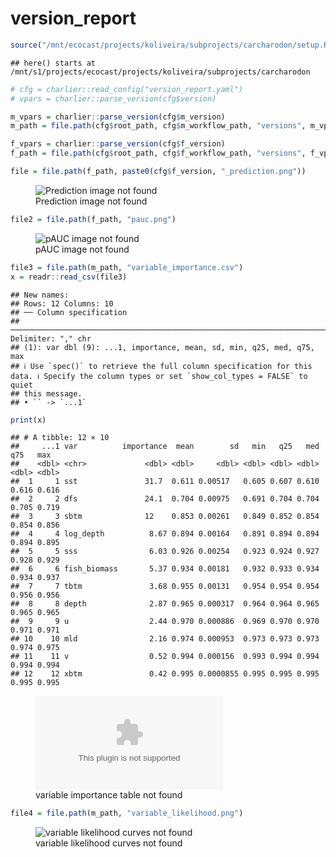 version_report
================

``` r
source("/mnt/ecocast/projects/koliveira/subprojects/carcharodon/setup.R")
```

    ## here() starts at /mnt/s1/projects/ecocast/projects/koliveira/subprojects/carcharodon

``` r
# cfg = charlier::read_config("version_report.yaml")
# vpars = charlier::parse_version(cfg$version)

m_vpars = charlier::parse_version(cfg$m_version)
m_path = file.path(cfg$root_path, cfg$m_workflow_path, "versions", m_vpars[["major"]], m_vpars[["minor"]], cfg$m_version)

f_vpars = charlier::parse_version(cfg$f_version)
f_path = file.path(cfg$root_path, cfg$f_workflow_path, "versions", f_vpars[["major"]], f_vpars[["minor"]], cfg$f_version)
```

``` r
file = file.path(f_path, paste0(cfg$f_version, "_prediction.png"))
```

<figure>
<img
src="/mnt/s1/projects/ecocast/projects/koliveira/subprojects/carcharodon/workflows/forecast_workflow/versions/v01/0030/v01.0030.09/v01.0030.09_prediction.png"
alt="Prediction image not found" />
<figcaption aria-hidden="true">Prediction image not found</figcaption>
</figure>

``` r
file2 = file.path(f_path, "pauc.png")
```

<figure>
<img
src="/mnt/s1/projects/ecocast/projects/koliveira/subprojects/carcharodon/workflows/forecast_workflow/versions/v01/0030/v01.0030.09/pauc.png"
alt="pAUC image not found" />
<figcaption aria-hidden="true">pAUC image not found</figcaption>
</figure>

``` r
file3 = file.path(m_path, "variable_importance.csv")
x = readr::read_csv(file3)
```

    ## New names:
    ## Rows: 12 Columns: 10
    ## ── Column specification
    ## ──────────────────────────────────────────────────────────────────────────────────────────────────────────────────────── Delimiter: "," chr
    ## (1): var dbl (9): ...1, importance, mean, sd, min, q25, med, q75, max
    ## ℹ Use `spec()` to retrieve the full column specification for this data. ℹ Specify the column types or set `show_col_types = FALSE` to quiet
    ## this message.
    ## • `` -> `...1`

``` r
print(x)
```

    ## # A tibble: 12 × 10
    ##     ...1 var          importance  mean        sd   min   q25   med   q75   max
    ##    <dbl> <chr>             <dbl> <dbl>     <dbl> <dbl> <dbl> <dbl> <dbl> <dbl>
    ##  1     1 sst               31.7  0.611 0.00517   0.605 0.607 0.610 0.616 0.616
    ##  2     2 dfs               24.1  0.704 0.00975   0.691 0.704 0.704 0.705 0.719
    ##  3     3 sbtm              12    0.853 0.00261   0.849 0.852 0.854 0.854 0.856
    ##  4     4 log_depth          8.67 0.894 0.00164   0.891 0.894 0.894 0.894 0.895
    ##  5     5 sss                6.03 0.926 0.00254   0.923 0.924 0.927 0.928 0.929
    ##  6     6 fish_biomass       5.37 0.934 0.00181   0.932 0.933 0.934 0.934 0.937
    ##  7     7 tbtm               3.68 0.955 0.00131   0.954 0.954 0.954 0.956 0.956
    ##  8     8 depth              2.87 0.965 0.000317  0.964 0.964 0.965 0.965 0.965
    ##  9     9 u                  2.44 0.970 0.000886  0.969 0.970 0.970 0.971 0.971
    ## 10    10 mld                2.16 0.974 0.000953  0.973 0.973 0.973 0.974 0.975
    ## 11    11 v                  0.52 0.994 0.000156  0.993 0.994 0.994 0.994 0.994
    ## 12    12 xbtm               0.42 0.995 0.0000855 0.995 0.995 0.995 0.995 0.995

<figure>
<embed
src="/mnt/s1/projects/ecocast/projects/koliveira/subprojects/carcharodon/workflows/modeling_workflow/versions/v01/003/v01.003.09/variable_importance.csv" />
<figcaption aria-hidden="true">variable importance table not
found</figcaption>
</figure>

``` r
file4 = file.path(m_path, "variable_likelihood.png")
```

<figure>
<img
src="/mnt/s1/projects/ecocast/projects/koliveira/subprojects/carcharodon/workflows/modeling_workflow/versions/v01/003/v01.003.09/variable_likelihood.png"
alt="variable likelihood curves not found" />
<figcaption aria-hidden="true">variable likelihood curves not
found</figcaption>
</figure>

